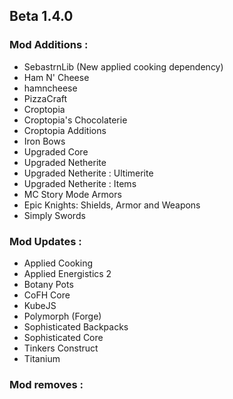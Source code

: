 ## Beta 1.4.0

### Mod Additions :
- SebastrnLib (New applied cooking dependency)
- Ham N' Cheese
- hamncheese
- PizzaCraft
- Croptopia
- Croptopia's Chocolaterie
- Croptopia Additions
- Iron Bows
- Upgraded Core
- Upgraded Netherite
- Upgraded Netherite : Ultimerite
- Upgraded Netherite : Items
- MC Story Mode Armors
- Epic Knights: Shields, Armor and Weapons
- Simply Swords

### Mod Updates :
- Applied Cooking
- Applied Energistics 2
- Botany Pots
- CoFH Core
- KubeJS
- Polymorph (Forge)
- Sophisticated Backpacks
- Sophisticated Core
- Tinkers Construct
- Titanium

### Mod removes :

